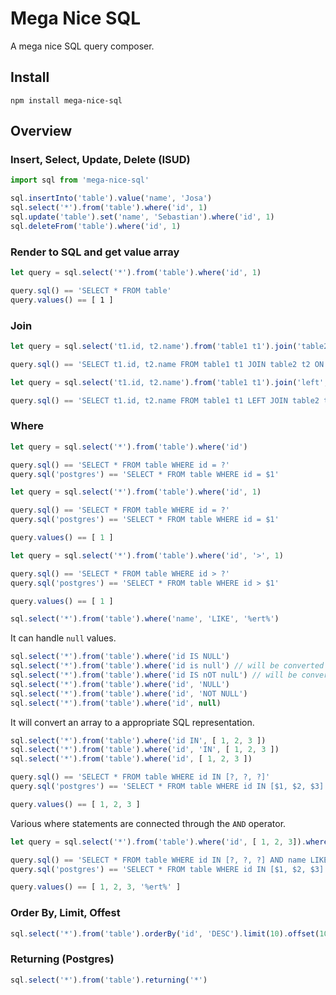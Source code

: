 # Mega Nice SQL

A mega nice SQL query composer.

## Install

`npm install mega-nice-sql`

## Overview

### Insert, Select, Update, Delete (ISUD)

```typescript
import sql from 'mega-nice-sql'

sql.insertInto('table').value('name', 'Josa')
sql.select('*').from('table').where('id', 1)
sql.update('table').set('name', 'Sebastian').where('id', 1)
sql.deleteFrom('table').where('id', 1)
```

### Render to SQL and get value array

```typescript
let query = sql.select('*').from('table').where('id', 1)

query.sql() == 'SELECT * FROM table'
query.values() == [ 1 ]
```

### Join

```typescript
let query = sql.select('t1.id, t2.name').from('table1 t1').join('table2 t2', 't1.id = t2.table1Id')

query.sql() == 'SELECT t1.id, t2.name FROM table1 t1 JOIN table2 t2 ON t1.id = t2.table1Id'
```

```typescript
let query = sql.select('t1.id, t2.name').from('table1 t1').join('left', 'table2 t2', 't1.id = t2.table1Id')

query.sql() == 'SELECT t1.id, t2.name FROM table1 t1 LEFT JOIN table2 t2 ON t1.id = t2.table1Id'
```

### Where

```typescript
let query = sql.select('*').from('table').where('id')

query.sql() == 'SELECT * FROM table WHERE id = ?'
query.sql('postgres') == 'SELECT * FROM table WHERE id = $1'
```

```typescript
let query = sql.select('*').from('table').where('id', 1)

query.sql() == 'SELECT * FROM table WHERE id = ?'
query.sql('postgres') == 'SELECT * FROM table WHERE id = $1'

query.values() == [ 1 ]
```

```typescript
let query = sql.select('*').from('table').where('id', '>', 1)

query.sql() == 'SELECT * FROM table WHERE id > ?'
query.sql('postgres') == 'SELECT * FROM table WHERE id > $1'

query.values() == [ 1 ]
```

```typescript
sql.select('*').from('table').where('name', 'LIKE', '%ert%')
```

It can handle `null` values.

```typescript
sql.select('*').from('table').where('id IS NULL')
sql.select('*').from('table').where('id is null') // will be converted to uppercase
sql.select('*').from('table').where('id IS nOT nulL') // will be converted to uppercase
sql.select('*').from('table').where('id', 'NULL')
sql.select('*').from('table').where('id', 'NOT NULL')
sql.select('*').from('table').where('id', null)
```

It will convert an array to a appropriate SQL representation.

```typescript
sql.select('*').from('table').where('id IN', [ 1, 2, 3 ])
sql.select('*').from('table').where('id', 'IN', [ 1, 2, 3 ])
sql.select('*').from('table').where('id', [ 1, 2, 3 ])

query.sql() == 'SELECT * FROM table WHERE id IN [?, ?, ?]'
query.sql('postgres') == 'SELECT * FROM table WHERE id IN [$1, $2, $3]'

query.values() == [ 1, 2, 3 ]
```

Various where statements are connected through the `AND` operator.

```typescript
let query = sql.select('*').from('table').where('id', [ 1, 2, 3]).where('name', 'LIKE', '%ert%')

query.sql() == 'SELECT * FROM table WHERE id IN [?, ?, ?] AND name LIKE \'%ert\''
query.sql('postgres') == 'SELECT * FROM table WHERE id IN [$1, $2, $3] AND name LIKE \'%ert\''

query.values() == [ 1, 2, 3, '%ert%' ]
```

### Order By, Limit, Offest

```typescript
sql.select('*').from('table').orderBy('id', 'DESC').limit(10).offset(100)
```

### Returning (Postgres)

```typescript
sql.select('*').from('table').returning('*')
```
